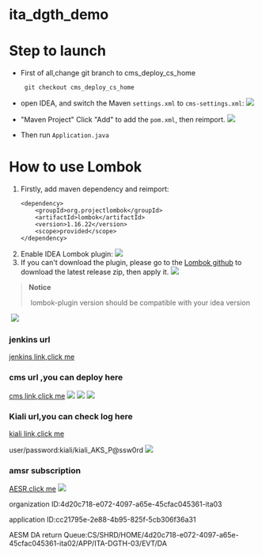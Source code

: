 # ita_dgth_demo

# Step to launch
* First of all,change git branch to cms_deploy_cs_home

   ` git checkout cms_deploy_cs_home`
*  open IDEA, and switch the Maven `settings.xml` to `cms-settings.xml`:
  ![](imgs/img01.png)
* "Maven Project" Click "Add" to add the `pom.xml`, then reimport.
  ![](imgs/img02.png)
* Then run `Application.java`

# How to use Lombok
1. Firstly, add maven dependency and reimport:
   ```
   <dependency>
       <groupId>org.projectlombok</groupId>
       <artifactId>lombok</artifactId>
       <version>1.16.22</version>
       <scope>provided</scope>
   </dependency>
   ```
2. Enable IDEA Lombok plugin:
   ![](imgs/img03.png)
3. If you can't download the plugin, please go to the [Lombok github](https://github.com/mplushnikov/lombok-intellij-plugin/releases) to download the latest release zip, then apply it.
   ![](imgs/img04.png)

 

> **Notice**
>
> ​	lombok-plugin version should be compatible with your idea version

​	![](imgs/img05.png)

### jenkins url
[jenkins link,click me](http://hkgcvpd00539.oocl.com:8080/view/ITA/)
### cms url ,you can deploy here 
[cms link,click me](https://cms.devops.cargosmart.online/public/oneClickDeploy.html?project=ITA)
![](imgs/cms01.png)
![](imgs/cms02.png)
![](imgs/cms03.png)
### Kiali url,you can check log here
[kiali link,click me](https://kiali-tools.shrd.dh2.cargosmart.online/kiali/console/namespaces/ita-dev-dshrd/workloads/ita-dgth-demo-20200819004645248-deployment?tab=logs)

user/password:kiali/kiali_AKS_P@ssw0rd
![](imgs/kiali.png)
### amsr subscription 
[AESR,click me](https://csbc-aesr-ui-dev2.shrd.cargosmart.online/#/O2A/appSubscription)
   ![](imgs/AESM.png)

organization ID:4d20c718-e072-4097-a65e-45cfac045361-ita03

application ID:cc21795e-2e88-4b95-825f-5cb306f36a31

AESM DA return Queue:CS/SHRD/HOME/4d20c718-e072-4097-a65e-45cfac045361-ita02/APP/ITA-DGTH-03/EVT/DA
 